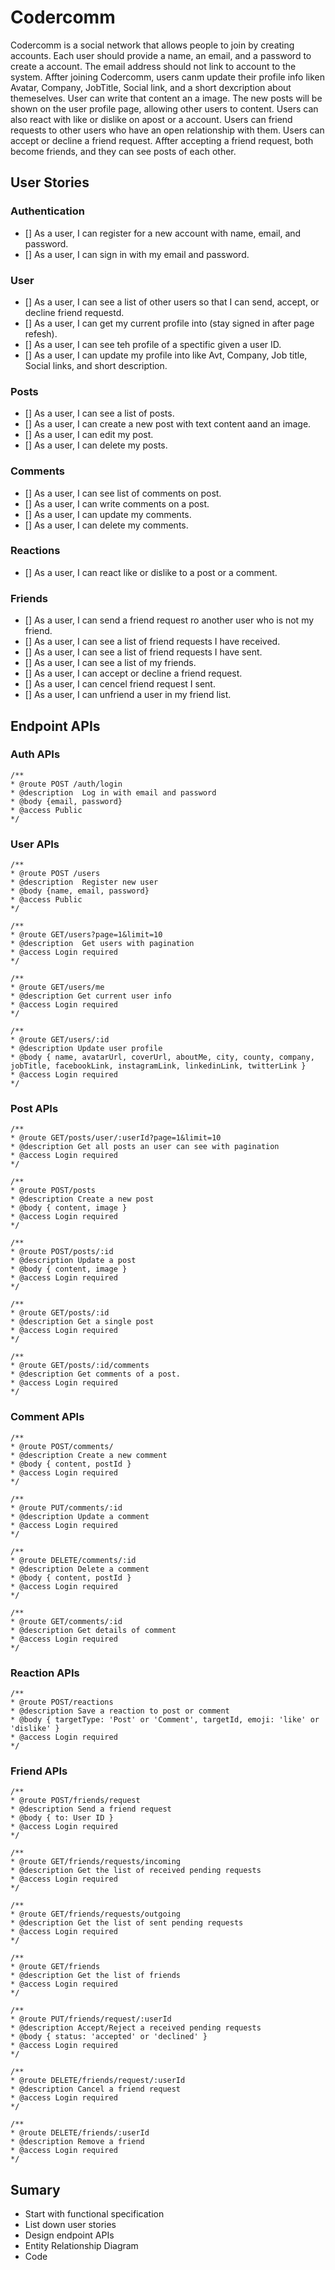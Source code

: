 # Codercomm

Codercomm is a social network that allows people to join by creating accounts. Each user should provide a name, an email, and a password to create a account. The email address should not link to account to the system. Affter joining Codercomm, users canm update their profile info liken Avatar, Company, JobTitle, Social link, and a short dexcription about themeselves. User can write that content an a image. The new posts will be shown on the user profile page, allowing other users to content. Users can also react with like or dislike on apost or a account. Users can friend requests to other users who have an open relationship with them. Users can accept or decline a friend request. Affter accepting a friend request, both become friends, and they can see posts of each other.

## User Stories

### Authentication

- [] As a user, I can register for a new account with name, email, and password.
- [] As a user, I can sign in with my email and password.

### User

- [] As a user, I can see a list of other users so that I can send, accept, or decline friend requestd.
- [] As a user, I can get my current profile into (stay signed in after page refesh).
- [] As a user, I can see teh profile of a spectific given a user ID.
- [] As a user, I can update my profile into like Avt, Company, Job title, Social links, and short description.

### Posts

- [] As a user, I can see a list of posts.
- [] As a user, I can create a new post with text content aand an image.
- [] As a user, I can edit my post.
- [] As a user, I can delete my posts.

### Comments

- [] As a user, I can see list of comments on post.
- [] As a user, I can write comments on a post.
- [] As a user, I can update my comments.
- [] As a user, I can delete my comments.

### Reactions

- [] As a user, I can react like or dislike to a post or a comment.

### Friends

- [] As a user, I can send a friend request ro another user who is not my friend.
- [] As a user, I can see a list of friend requests I have received.
- [] As a user, I can see a list of friend requests I have sent.
- [] As a user, I can see a list of my friends.
- [] As a user, I can accept or decline a friend request.
- [] As a user, I can cencel friend request I sent.
- [] As a user, I can unfriend a user in my friend list.

## Endpoint APIs

### Auth APIs

```
/** 
* @route POST /auth/login
* @description  Log in with email and password
* @body {email, password}
* @access Public
*/
```

### User APIs

```
/**
* @route POST /users
* @description  Register new user
* @body {name, email, password}
* @access Public
*/
```

```
/**
* @route GET/users?page=1&limit=10
* @description  Get users with pagination
* @access Login required
*/
```

```
/**
* @route GET/users/me
* @description Get current user info
* @access Login required
*/
```

```
/**
* @route GET/users/:id
* @description Update user profile
* @body { name, avatarUrl, coverUrl, aboutMe, city, county, company, jobTitle, facebookLink, instagramLink, linkedinLink, twitterLink }
* @access Login required
*/
```

### Post APIs

```
/**
* @route GET/posts/user/:userId?page=1&limit=10
* @description Get all posts an user can see with pagination
* @access Login required
*/
```

```
/**
* @route POST/posts
* @description Create a new post
* @body { content, image }
* @access Login required
*/
```

```
/**
* @route POST/posts/:id
* @description Update a post
* @body { content, image }
* @access Login required
*/
```

```
/**
* @route GET/posts/:id
* @description Get a single post
* @access Login required
*/
```

```
/**
* @route GET/posts/:id/comments
* @description Get comments of a post.
* @access Login required
*/
```

### Comment APIs

```
/**
* @route POST/comments/
* @description Create a new comment
* @body { content, postId }
* @access Login required
*/
```

```
/**
* @route PUT/comments/:id
* @description Update a comment
* @access Login required
*/
```

```
/**
* @route DELETE/comments/:id
* @description Delete a comment
* @body { content, postId }
* @access Login required
*/
```

```
/**
* @route GET/comments/:id
* @description Get details of comment
* @access Login required
*/
```

### Reaction APIs

```
/**
* @route POST/reactions
* @description Save a reaction to post or comment
* @body { targetType: 'Post' or 'Comment', targetId, emoji: 'like' or 'dislike' }
* @access Login required
*/
```

### Friend APIs

```
/**
* @route POST/friends/request
* @description Send a friend request
* @body { to: User ID }
* @access Login required
*/
```

```
/**
* @route GET/friends/requests/incoming
* @description Get the list of received pending requests
* @access Login required
*/
```

```
/**
* @route GET/friends/requests/outgoing
* @description Get the list of sent pending requests
* @access Login required
*/
```

```
/**
* @route GET/friends
* @description Get the list of friends
* @access Login required
*/
```

```
/**
* @route PUT/friends/request/:userId
* @description Accept/Reject a received pending requests
* @body { status: 'accepted' or 'declined' }
* @access Login required
*/
```

```
/**
* @route DELETE/friends/request/:userId
* @description Cancel a friend request
* @access Login required
*/
```

```
/**
* @route DELETE/friends/:userId
* @description Remove a friend
* @access Login required
*/
```

## Sumary

- Start with functional specification
- List down user stories
- Design endpoint APIs
- Entity Relationship Diagram
- Code


